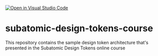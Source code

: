 [![Open in Visual Studio Code](https://classroom.github.com/assets/open-in-vscode-2e0aaae1b6195c2367325f4f02e2d04e9abb55f0b24a779b69b11b9e10269abc.svg)](https://classroom.github.com/online_ide?assignment_repo_id=19259734&assignment_repo_type=AssignmentRepo)
# subatomic-design-tokens-course
This repository contains the sample design token architecture that's presented in the Subatomic Design Tokens online course
